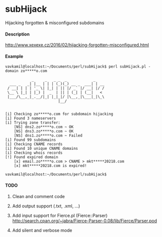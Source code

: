 # subHijack
Hijacking forgotten &amp; misconfigured subdomains

#### Description

http://www.xexexe.cz/2016/02/hijacking-forgotten-misconfigured.html

#### Example

```
vavkamil@localhost:~/Documents/perl/subHijack$ perl subHijack.pl -domain zo*****o.com

            _     _   _ _  _            _     
  ___ _   _| |__ | | | (_)(_) __ _  ___| | __ 
 / __| | | | '_ \| |_| | || |/ _` |/ __| |/ / 
 \__ \ |_| | |_) |  _  | || | (_| | (__|   <  
 |___/\__,_|_.__/|_| |_|_|/ |\__,_|\___|_|\_\ 
                        |__/                  


[i] Checking zo*****o.com for subdomain hijacking
[i] Found 3 nameservers
[i] Trying zone transfer:
	[NS] dns2.zo*****o.com ~ OK
	[NS] dns3.zo*****o.com ~ OK
	[NS] dns1.zo*****o.com ~ Failed
[i] Found 99 subdomains
[i] Checking CNAME records
[i] Found 10 unique CNAME domains
[i] Checking whois records
[!] Found expired domain
	[x] email.zo*****o.com > CNAME > mkt*****20218.com
	[x] mkt*****20218.com is expired!

vavkamil@localhost:~/Documents/perl/subHijack$ 
```

#### TODO

1) Clean and comment code

2) Add output support (.txt, .xml, ...)

3) Add input support for Fierce.pl (Fierce::Parser)
http://search.cpan.org/~jabra/Fierce-Parser-0.08/lib/Fierce/Parser.pod

4) Add silent and verbose mode